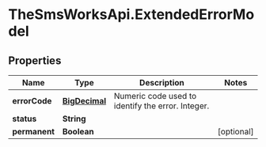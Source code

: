 # TheSmsWorksApi.ExtendedErrorModel

## Properties
Name | Type | Description | Notes
------------ | ------------- | ------------- | -------------
**errorCode** | [**BigDecimal**](BigDecimal.md) | Numeric code used to identify the error. Integer. | 
**status** | **String** |  | 
**permanent** | **Boolean** |  | [optional] 
